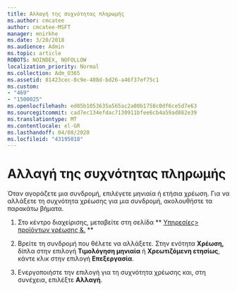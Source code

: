 ```yaml
---
title: Αλλαγή της συχνότητας πληρωμής
ms.author: cmcatee
author: cmcatee-MSFT
manager: mnirkhe
ms.date: 3/20/2018
ms.audience: Admin
ms.topic: article
ROBOTS: NOINDEX, NOFOLLOW
localization_priority: Normal
ms.collection: Adm_O365
ms.assetid: 81423cec-8c9e-408d-bd26-a46f37ef75c1
ms.custom:
- "469"
- "1500025"
ms.openlocfilehash: ed85b1053635a565ac2a00b1758c0df6ce5d7e63
ms.sourcegitcommit: cad7ec134efdac7130911bfee6cb4a59ad882e39
ms.translationtype: MT
ms.contentlocale: el-GR
ms.lasthandoff: 04/08/2020
ms.locfileid: "43195018"
---
```

# <a name="change-how-often-you-pay"></a>Αλλαγή της συχνότητας πληρωμής

Όταν αγοράζετε μια συνδρομή, επιλέγετε μηνιαία ή ετήσια χρέωση. Για να αλλάξετε τη συχνότητα χρέωσης για μια συνδρομή, ακολουθήστε τα παρακάτω βήματα.

1. Στο κέντρο διαχείρισης, μεταβείτε στη σελίδα ** [Υπηρεσίες> προϊόντων χρέωσης &.](https://go.microsoft.com/fwlink/p/?linkid=842054) **

2. Βρείτε τη συνδρομή που θέλετε να αλλάξετε. Στην ενότητα **Χρέωση,** δίπλα στην επιλογή **Τιμολόγηση μηνιαία** ή **Χρεωτιζόμενη ετησίως**, κάντε κλικ στην επιλογή **Επεξεργασία**.

3. Ενεργοποιήστε την επιλογή για τη συχνότητα χρέωσης και, στη συνέχεια, επιλέξτε **Αλλαγή**.

